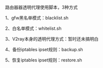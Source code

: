 路由器器透明代理使用脚本，3种方式

1、gfw黑名单模式：blacklist.sh

2、白名单模式：whitelist.sh

3、V2ray本身的透明代理方式：暂时还未搞明白

4、备份iptables ipset规则：backup.sh

5、恢复iptables ipset规则：restore.sh
